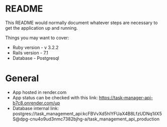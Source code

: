 # README

This README would normally document whatever steps are necessary to get the
application up and running.

Things you may want to cover:

* Ruby version - v 3.2.2
* Rails version - 7.1
* Database - Postgresql

# General

* App hosted in render.com
* App status can be checked with this link: https://task-manager-api-b7c8.onrender.com/up
* Database internal link: postgres://task_management_api:kcFBVvXd5hlYFUaX4B8LfzUDNq1iIX5S@dpg-cnu4o9ud3nmc7382bjhg-a/task_management_api_production